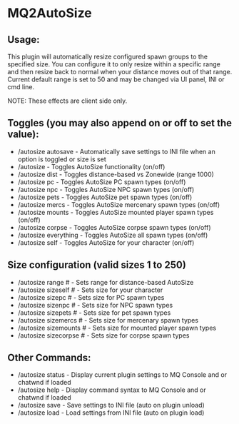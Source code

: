 # MQ2AutoSize

## Usage:

This plugin will automatically resize configured spawn groups to the specified size. You can configure it to only resize within a specific range and then resize back to normal when your distance moves out of that range. Current default range is set to 50 and may be changed via UI panel, INI or cmd line.

NOTE: These effects are client side only.

## Toggles (you may also append on or off to set the value):

* /autosize autosave   - Automatically save settings to INI file when an option is toggled or size is set
* /autosize            - Toggles AutoSize functionality (on/off)
* /autosize dist       - Toggles distance-based vs Zonewide (range 1000)
* /autosize pc         - Toggles AutoSize PC spawn types (on/off)
* /autosize npc        - Toggles AutoSize NPC spawn types (on/off)
* /autosize pets       - Toggles AutoSize pet spawn types (on/off)
* /autosize mercs      - Toggles AutoSize mercenary spawn types (on/off)
* /autosize mounts     - Toggles AutoSize mounted player spawn types (on/off)
* /autosize corpse     - Toggles AutoSize corpse spawn types (on/off)
* /autosize everything - Toggles AutoSize all spawn types (on/off)
* /autosize self       - Toggles AutoSize for your character (on/off)

## Size configuration (valid sizes 1 to 250)
* /autosize range #      - Sets range for distance-based AutoSize
* /autosize sizeself #   - Sets size for your character
* /autosize sizepc #     - Sets size for PC spawn types
* /autosize sizenpc #    - Sets size for NPC spawn types
* /autosize sizepets #   - Sets size for pet spawn types
* /autosize sizemercs #  - Sets size for mercenary spawn types
* /autosize sizemounts # - Sets size for mounted player spawn types
* /autosize sizecorpse # - Sets size for corpse spawn types

## Other Commands:
* /autosize status - Display current plugin settings to MQ Console and or chatwnd if loaded
* /autosize help   - Display command syntax to MQ Console and or chatwnd if loaded
* /autosize save   - Save settings to INI file (auto on plugin unload)
* /autosize load   - Load settings from INI file (auto on plugin load)
